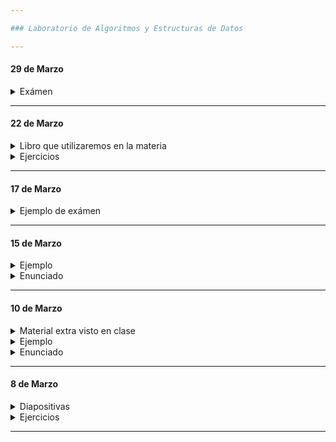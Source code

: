 ```yaml
---

### Laboratorio de Algoritmos y Estructuras de Datos

---
```


#### 29 de Marzo

<details>
<summary> Exámen  </summary>  


1. Calcular y comentar el valor de verdad de las variable a, b y f en aquellas líneas donde aparecen.
Copiar todo el código en un archivo llamado ejercicio1_29deMarzo.cpp y colocar las respuestas como comentarios de  c++.

```c++
int main(){
	
	bool a = true;
	bool b = false;
	int c = 89;
	int d = 0;
	int e = 12;
	bool f = c == 0;
	f = c > 12;
	f = c > 89;
	f = c >= 89;
	f = f && e == 5;
	f = !a || d != 0;
	f = d == 0;
	f = d != 0;
	f = !b && e > 0;
	c++;
	f = c == 90;
	c++;
	d--;
	f = c > 90 && d < 0;
	f = b && !f;
	a = !f && d > 0;
	e++;
	b = e == 12 || e == 13;
	a = (true && !false) || (false || false)
	a = (d > 0 && d < 100) || (c == 89)
	f = !(true || false)

}
```

2. Crear un algoritmo mediante diagramas de flujo que sirva para indicar si un número ingresado por el usuario es par y mayor a 100, en caso de que el número ingresado no cumpla con los requisitos, deberá imprimir "No es par y mayor a 100".
3. Crear un algoritmo mediante diagramas de flujo que reciba un número y luego indique si el mismo es positivo, negativo o igual a cero.
4. Crear un algoritmo mediante diagramas de flujo que reciba dos nombres y luego imprima un saludo que cumpla con el siguiente formato: "¡Hola, Gloria y Walter!" (en este caso, los nombres ingresados fueron Gloria y Walter).
5. Implementar los algoritmos creados en los puntos 2, 3 y 4 utilizando el lenguaje de programación c++.
Cada ejercicio deberá estar en un mismo archivo. 
- Se deberá proveer un menú de opciones: 
	- opción 1, utilizar aplicacion de ejercicio 2
	- opción 2, utilizar aplicación de ejercicio 3
	- opción 3, utilizar aplicación de ejercicio 4
- Cuando el usuario elija e ingrese una opción, se deberá poder utilizar la aplicación elegida y luego deberá finalizar el programa.

			      
</details>

----
#### 22 de Marzo

<details>
<summary> Libro que utilizaremos en la materia </summary>  
	
- [libro de consulta y ejercicios](https://github.com/nadianoe/nadianoe.github.io/blob/master/laboratorio4to/Nell%20Dale_%20Chip%20Weems%20-%20Programaci%C3%B3n%20y%20resoluci%C3%B3n%20de%20problemas%20con%20C++-McGraw%20Hill%20(2007).pdf)
</details>

<details>
<summary> Ejercicios </summary>  

1. Capítulo 5
- Ejercicios de preparación para exámen
	- Página 198, ejercicios 5 y 10
	- Página 199, ejercicios 14 y 15

- Ejercicios de calentamiento para programación
	- Página 199, ejercicio 1
	- Página 200, ejercicio 10	
2. Crear una aplicación que sirva para calcular el área de un triángulo siendo la base y la altura ingresadas por el usuario (recordatorio: area = (base * altura) / 2 para cualquier tipo de triángulo).
3. Crear una aplicación que sirva para realizar las cuatro operaciones básicas (suma, resta, división y multiplicación) con dos números ingresados por el usuario. El usuario deberá elegir qué operación realizar.
4. Modificar el programa del ejercicio anterior para que se muestre un mensaje de error si se intenta dividir por cero (recordatorio: 0/k = 0, k/0 = indefinido para cualquier k).
5. Realizar una aplicación que calcule el monto total a pagar por cada cliente de una librería. El sistema deberá recibir la cantidad de libros que comprará el cliente y luego imprimir el monto total a abonar. 
Con respecto a los precios de los libros, todos los libros cuestan $300 pero llevando más de 5 libros cuestan $250 c/u.
6. Realizar un programa donde el usuario ingrese un número y que muestre por pantalla si el mismo es par o impar

</details>

---

#### 17 de Marzo
<details>
<summary> Ejemplo de exámen </summary>  

1. Calcular y comentar el valor de verdad de las siguientes expresiones.

```c++
int main(){
	
	int a = 5;
	int b = 6;
	bool c = true;
	bool d = a <= 5;
	d = a >= 100;
	d = a == 6;
	d = !(a == 6);
	d = a == b;
	b--; 
	d = a == b;
	a++;
	d = b == a;
	b = 2;
	a = 1;
	d = a > -10 && a < 10;
	d = b <= 2 || b >= 200;
	d = b == 1 || b == 22;
	d = a < 5 && b > 0;
	d = a >= 70 && true;
	d = false || b <= 10;
	d = a == 1 || a == -1;
	d = a > 1 || a < -1;
	d = (true && false) || (true && true);
	d = (false || true) || (true && false);
	d = !d;
	d = d && d;
	d = d || d;
	d = (!d) || d;

}
```

2. Crear un algoritmo mediante diagramas de flujo que sirva para recibir un número y
luego indicar si el mismo es mayor o igual a 19. En caso de que no lo sea, deberá imprimir
"intente nuevamente".
3. Crear un algoritmo mediante diagramas de flujo que sirva para recibir un nombre y 
luego imprimir una triplicación del mismo.
Es decir, por ejemplo, si el ususario ingresa "Gloria", el algoritmo deberá imprimir
"GloriaGloriaGloria".
4. Crear un algoritmo mediante diagramas de flujo que reciba dos números e indique si uno de ellos es la triplicación del 
otro. Es decir, por ejemplo, si el ususario ingresa el 3 y el 9, el algoritmo deberá imprimir
"El segundo número es la triplicación del primero"´; en caso contrario, deberá imprimir "El primer número
es triplicación del segundo" o "intente nuevamente". (Incluir la utilización de un "else if").
5. Implementar los algoritmos creados en los puntos 2, 3 y 4 utilizando el lenguaje de programación c++.
Cada ejercicio deberá estar en un mismo archivo. 
- Se deberá proveer un menú de opciones: 
	- opción 1, utilizar aplicacion de ejercicio 2
	- opción 2, utilizar aplicación de ejercicio 3
	- opción 3, utilizar aplicación de ejercicio 4
- Cuando el usuario elija e ingrese una opción, se deberá poder utilizar la aplicación elegida y luego
  deberá finalizar el programa.


</details>

---

#### 15 de Marzo

<details>

<summary> Ejemplo  </summary>  

```c++
#include <iostream>

using namespace std;

int main(){
    
    /* Sea A un conjunto tal que 
       
       A = (-∞,2) U [4,10]
      
    */
    
    int a = 5;
    
    
    if(a < 2){
        cout << "Es menor a 2. Pertenece a A."  << endl;
    } else if (a >= 4 && a <= 10){
        cout << "Está entre 4 y 10. Pertenece a A" << endl;
    } else {
        cout << "No pertenece a A."<< endl;
    }
    
    a = a + 1;
    a = a - 1;
    a = 2 * a;
    a = a + 2;
    a = a + 1;
    a++;
    a = a - 1;
    a--;
    
    int b,c,d;
    
    b = 1;
    b++;
    c = b;
    
    cout << c << endl;
    
    /** negación **/
    
    bool f = true;
    f = !f; // false
    f = b > 90;
    f = !(b > 2);
    
    /** trabajo con strings **/
    
    string d = "hola";
    d = d + d; // "holahola"
    string e = "chau";
    e = e + d; // "holaholachau"

    return 0;
}
```
</details>

<details>

<summary> Enunciado </summary>

1. Crear una variable de tipo int que se llame "num1" y contenga al número 10
2. Crear una variable de tipo string que se llame "palabra" y contenga el dato "abcdef"
3. Crear una variable de tipo bool que se llame "esCierto" y contenga el dato false
4. Cambiar el valor de la variable "num1", la misma deberá contener el valor que contiene
pero incrementado en 1.
5. Cambiar el valor de la variable "palabra", la misma deberá contener 3 repeticiones del
valor que ya contiene.
6. Cambiar el valor de la variable "esCierto", la misma deberá contener la negación del valor 
que ya contiene.
7. Cambiar el valor de la variable "num1", la misma deberá contener el doble del valor que
ya contiene.
8. Crear una variable de tipo int que se llame "num2" y contenga el valor de la variable "num1"
incrementado en 4
9. Modificar el valor de la variable "num2", la misma deberá contener el valor que contiene pero disminuido en 2

</details>

----

#### 10 de Marzo

<details> 

<summary> Material extra visto en clase </summary>

- [diapositivas](https://github.com/nadianoe/nadianoe.github.io/blob/master/laboratorio4to/Clase%203_C++.pdf)
- [tablas de verdad](https://raw.githubusercontent.com/nadianoe/nadianoe.github.io/master/laboratorio4to/tabladeverdad.jpg)

</details>


<details> 

<summary> Ejemplo </summary>

```c++
#include<iostream>

using namespace std;

int main(){

	// este es un comentario de una línea

	/* 
	este es un 
	comentario
	de varias lineas
	*/

	/**
	enteros -> int
	cadenas "sdgdfg" "3453#$%#$&/"  -> string
	decimales -> float
	bool -> true , false
	**/


	/* imprimir por consola */
	cout << "aaaaaa" << endl;

	cout << "bbbbbb" << endl;

	cout << "cccccc" << endl;

	/** pedir un número por consola **/
	cout << "Ingrese un número" << endl;

	int numero = 234;
	numero = 23;
	numero = 45;

	string hola = "Nadia     &/$%&)()"; 
	
	int numero1;
	cin >> numero1;
	cout << "El número ingresado fue: " << numero1 << endl;

    	/** pedir un nombre por consola **/
	cout << "Ingrese un nombre" << endl;
	string nombre;
	cin >> nombre;
	cout << "El nombre ingresado fue:" << nombre << endl;


	/**
	int f = 4;
	int g = 1;
	int suma = f + g; // 5
	string h = "1";
	string i = "5";
	string c = h + i; // "15"
	**/



	/**
	    comparadores: 
		== , != , < , >, <= , >= 
   	**/

	int a = 23;
	int b = 1;

	bool condicion = a == 34;
	condicion = a != 4;
	condicion = a > 3;
	condicion = a >= 5;
	condicion = a <= 100;
	condicion = a == b;
	condicion = a < b;
	condicion = a == 23;
	condicion = false;
	condicion = true;
	condicion = false && false;
	condicion = false || true;
	condicion = !true;
	condicion = b > 0 && b < 10;


	if (condicion){
		cout << "hola"<< endl;
	} else {
		cout << "chau" << endl;
	}

	cout << "fin";

	return 0;
}
```
</details>


<details> 

<summary> Enunciado </summary>

- Programar en c++ los algorimos realizados la clase pasada.
- Cada ejercicio debe estar en un archivo separado.

</details>

----

#### 8 de Marzo 


<details>

<summary> Diapositivas </summary>

- [diapositivas, parte 1](https://github.com/nadianoe/nadianoe.github.io/blob/master/laboratorio4to/Clase%201_%20Introducción%20al%20Laboratorio.pdf)
- [diapositivas, parte 2](https://github.com/nadianoe/nadianoe.github.io/blob/master/laboratorio4to/Clase%202_%20Sentencias%20condicionales.pdf)

</details>

<details>
<summary> Ejercicios </summary>

1. Crear un algoritmo que reciba dos números y luego indique cuál es el número mayor.
2. Crear un algoritmo que reciba un número y luego indique si el nùmero recibido es igual o distinto a 800.
3. Crear un algoritmo que reciba un número e indique si el nùmero recibido es mayor a 100 o  menor a 50.
4. Crear un algoritmo que reciba un número e indique si el nùmero recibido es mayor a 18 y menor a 90.
5. Crear un algoritmo que reciba la edad del usuario y luego indique si es mayor o menor de edad.
6. Crear una aplicación que le muestre un menú al usuario. El menú deberá ofrecerle realizar 2 operaciones:
   - sumar 3 números
   - calcular el promedio de 3 números
   
La aplicación deberá retornar el resultado calculado.

</details>

----

